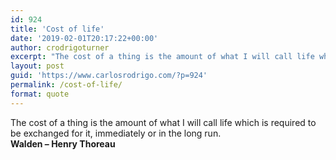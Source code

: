 ```yaml
---
id: 924
title: 'Cost of life'
date: '2019-02-01T20:17:22+00:00'
author: crodrigoturner
excerpt: "The cost of a thing is the amount of what I will call life which is required to be exchanged for it, immediately or in the long run.\r\n<strong>Walden - Henry Thoreau</strong>"
layout: post
guid: 'https://www.carlosrodrigo.com/?p=924'
permalink: /cost-of-life/
format: quote
---
```


The cost of a thing is the amount of what I will call life which is required to be exchanged for it, immediately or in the long run.  
**Walden – Henry Thoreau**